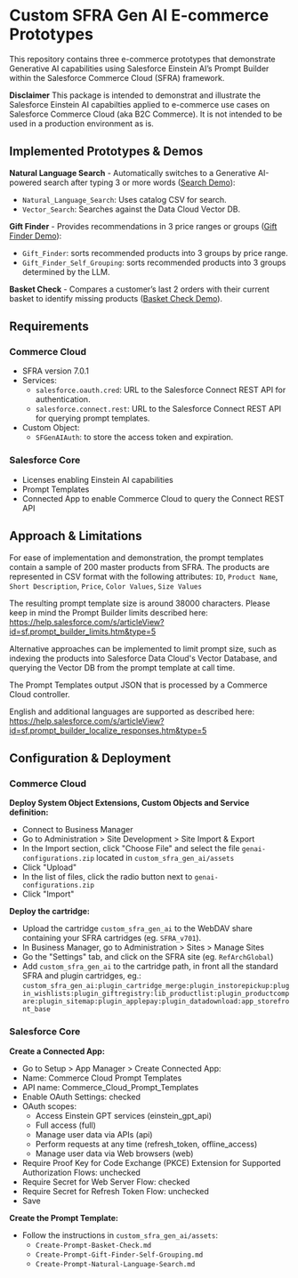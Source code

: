 # Custom SFRA Gen AI E-commerce Prototypes

This repository contains three e-commerce prototypes that demonstrate Generative AI capabilities using Salesforce Einstein AI’s Prompt Builder within the Salesforce Commerce Cloud (SFRA) framework.

**Disclaimer** This package is intended to demonstrat and illustrate the Salesforce Einstein AI capabilties applied to e-commerce use cases on Salesforce Commerce Cloud (aka B2C Commerce).
It is not intended to be used in a production environment as is.

## Implemented Prototypes & Demos

**Natural Language Search** - Automatically switches to a Generative AI-powered search after typing 3 or more words ([Search Demo](https://org62.my.salesforce.com/sfc/p/000000000062/a/ed000000ApxJ/SDnJj1dvw4nWGPW0KVlEKRtHvgTFYzXk8uGIC0MaDcY)):

- `Natural_Language_Search`: Uses catalog CSV for search.
- `Vector_Search`: Searches against the Data Cloud Vector DB.

**Gift Finder** - Provides recommendations in 3 price ranges or groups ([Gift Finder Demo](https://org62.my.salesforce.com/sfc/p/000000000062/a/ed000000Apyv/TmyshzUuH_eT3kYJW0Oc91m2lu2_01sIvbR5eUHkD74)):

- `Gift_Finder`: sorts recommended products into 3 groups by price range.
- `Gift_Finder_Self_Grouping`: sorts recommended products into 3 groups determined by the LLM.

**Basket Check** - Compares a customer’s last 2 orders with their current basket to identify missing products ([Basket Check Demo](https://org62.my.salesforce.com/sfc/p/000000000062/a/ed000000Aq29/JkAuW8ux.iBBw9dxVWvsyp44tvfhic.XJtUNAKQBcb8)).

## Requirements

### Commerce Cloud

- SFRA version 7.0.1
- Services:
  - `salesforce.oauth.cred`: URL to the Salesforce Connect REST API for authentication.
  - `salesforce.connect.rest`: URL to the Salesforce Connect REST API for querying prompt templates.
- Custom Object:
  - `SFGenAIAuth`: to store the access token and expiration.

### Salesforce Core

- Licenses enabling Einstein AI capabilities
- Prompt Templates
- Connected App to enable Commerce Cloud to query the Connect REST API

## Approach & Limitations

For ease of implementation and demonstration, the prompt templates contain a sample of 200 master products from SFRA.
The products are represented in CSV format with the following attributes:
`ID`, `Product Name`, `Short Description`, `Price`, `Color Values`, `Size Values`

The resulting prompt template size is around 38000 characters.
Please keep in mind the Prompt Builder limits described here: https://help.salesforce.com/s/articleView?id=sf.prompt_builder_limits.htm&type=5

Alternative approaches can be implemented to limit prompt size, such as indexing the products into Salesforce Data Cloud's Vector Database, and querying the Vector DB from the prompt template at call time.

The Prompt Templates output JSON that is processed by a Commerce Cloud controller.

English and additional languages are supported as described here: https://help.salesforce.com/s/articleView?id=sf.prompt_builder_localize_responses.htm&type=5

## Configuration & Deployment

### Commerce Cloud

**Deploy System Object Extensions, Custom Objects and Service definition:**

- Connect to Business Manager
- Go to Administration > Site Development > Site Import & Export
- In the Import section, click "Choose File" and select the file `genai-configurations.zip` located in `custom_sfra_gen_ai/assets`
- Click "Upload"
- In the list of files, click the radio button next to `genai-configurations.zip`
- Click "Import"

**Deploy the cartridge:**

- Upload the cartridge `custom_sfra_gen_ai` to the WebDAV share containing your SFRA cartridges (eg. `SFRA_v701`).
- In Business Manager, go to Administration > Sites > Manage Sites
- Go the "Settings" tab, and click on the SFRA site (eg. `RefArchGlobal`)
- Add `custom_sfra_gen_ai` to the cartridge path, in front all the standard SFRA and plugin cartridges, eg.:
  `custom_sfra_gen_ai:plugin_cartridge_merge:plugin_instorepickup:plugin_wishlists:plugin_giftregistry:lib_productlist:plugin_productcompare:plugin_sitemap:plugin_applepay:plugin_datadownload:app_storefront_base`

### Salesforce Core

**Create a Connected App:**

- Go to Setup > App Manager > Create Connected App:
- Name: Commerce Cloud Prompt Templates
- API name: Commerce_Cloud_Prompt_Templates
- Enable OAuth Settings: checked
- OAuth scopes:
  - Access Einstein GPT services (einstein_gpt_api)
  - Full access (full)
  - Manage user data via APIs (api)
  - Perform requests at any time (refresh_token, offline_access)
  - Manage user data via Web browsers (web)
- Require Proof Key for Code Exchange (PKCE) Extension for Supported Authorization Flows: unchecked
- Require Secret for Web Server Flow: checked
- Require Secret for Refresh Token Flow: unchecked
- Save

**Create the Prompt Template:**

- Follow the instructions in `custom_sfra_gen_ai/assets`:
  - `Create-Prompt-Basket-Check.md`
  - `Create-Prompt-Gift-Finder-Self-Grouping.md`
  - `Create-Prompt-Natural-Language-Search.md`
